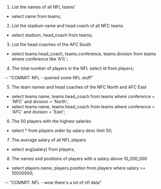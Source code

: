  1. List the names of all NFL teams'
 - select name from teams;

2. List the stadium name and head coach of all NFC teams
- select stadium, head_coach from teams;

3. List the head coaches of the AFC South
-  select teams.head_coach, teams.conference, teams.division from teams where conference like 'A%';

4. The total number of players in the NFL
select id from players;

-- "COMMIT: NFL - queried some NFL stuff"


5. The team names and head coaches of the NFC North and AFC East
- select teams.name, teams.head_coach from teams where conference = 'NFC' and division = 'North';
- select teams.name, teams.head_coach from teams where conference = 'AFC' and division = 'East';

6. The 50 players with the highest salaries
- select * from players order by salary desc limit 50; 

7. The average salary of all NFL players
- select avg(salary) from players;

8. The names and positions of players with a salary above 10_000_000
- select players.name, players.position from players where salary >= 10000000;

-- "COMMIT: NFL - wow there's a lot of nfl data"

